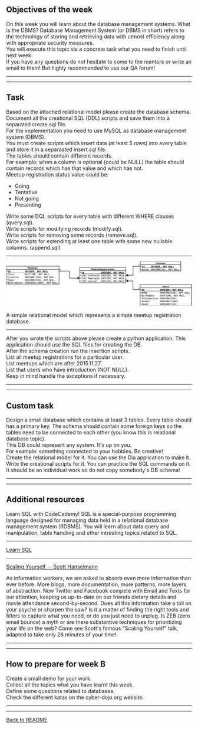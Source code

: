 ## Objectives of the week

On this week you will learn about the database management systems. What is the DBMS? Database Management System (or DBMS in short) refers to the technology of storing and retrieving data with utmost efficiency along with appropriate security measures.  
You will execute this topic via a concrete task what you need to finish until next week.  
If you have any questions do not hesitate to come to the mentors or write an email to them! But highly recommended to use our QA forum!

----------------------------
----------------------------

## Task

Based on the attached relational model please create the database schema.  
Document all the creational SQL (DDL) scripts and save them into a separated create.sql file.  
For the implementation you need to use MySQL as database management system (DBMS).  
You must create scripts which insert data (at least 5 rows) into every table and store it in a separaated insert.sql file.  
The tables should contain different records.  
For example: when a column is optional (could be NULL) the table should contain records which has that value and which has not.  
Meetup registration status value could be:  
* Going
* Tentative
* Not going
* Presenting

Write some DQL scripts for every table with different WHERE clauses (query.sql).  
Write scripts for modifying records (modify.sql).  
Write scripts for removing some records (remove.sql).  
Write scripts for extending at least one table with some new  nullable columns. (append.sql)

-------

![MeetupSystemDB.png](MeetupSystemDB.png)

A simple relational model which represents a simple meetup registration database.

-------

After you wrote the scripts above please create a python application. This application should use the SQL files for creating the DB.  
After the schema creation run the insertion scripts.  
List all meetup registrations for a particular user.  
List meetups which are after 2015.11.27.  
List that users who have introduction (NOT NULL).  
Keep in mind handle the exceptions if necessary.

---------------------------
---------------------------

## Custom task

Design a small database which contains at least 3 tables. Every table should has a primary key. The schema should contain some foreign keys so the tables need to be connected to each other (you know this is relational database topic).  
This DB could represent any system. It's up on you.  
For example: something connected to your hobbies. Be creative!  
Create the relational model for it. You can use the Dia application to make it.  
Write the creational scripts for it. You can practice the SQL commands on it.  
It should be an individual work so do not copy somebody's DB schema!  

---------------------------
---------------------------

## Additional resources

Learn SQL with CodeCademy! SQL is a special-purpose programming language designed for managing data held in a relational database management system (RDBMS). You will learn about data query and manipulation, table handling and other intresting topics related to SQL.

-------------------

[Learn SQL](https://www.codecademy.com/learn/learn-sql)

-------------------

[Scaling Yourself -- Scott Hanselmann](https://www.youtube.com/watch?v=FS1mnISoG7U)

As information workers, we are asked to absorb even more information than ever before. More blogs, more documentation, more patterns, more layers of abstraction.
Now Twitter and Facebook compete with Email and Texts for our attention, keeping us up-to-date on our friends dietary details and movie attendance second-by-second.
Does all this information take a toll on your psyche or sharpen the saw?
Is it a matter of finding the right tools and filters to capture what you need, or do you just need to unplug.
Is ZEB (zero email bounce) a myth or are there substantive techniques for prioritizing your life on the web?
Come see Scott's famous "Scaling Yourself" talk, adapted to take only 28 minutes of your time!

---------------------------
---------------------------

## How to prepare for week B

Create a small demo for your work.  
Collect all the topics what you have learnt this week.  
Define some questions related to databases.  
Check the different katas on the cyber-dojo.org website.

---------------------------
---------------------------

[Back to README](README.md)
